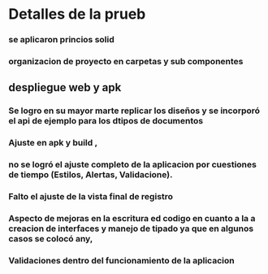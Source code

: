 # Detalles de la prueb
 ### se aplicaron princios solid
 ### organizacion de proyecto en carpetas y sub componentes

## despliegue web  y apk
 ### Se logro en su mayor marte replicar los diseños y se incorporó el api de ejemplo para los dtipos de documentos
 ### Ajuste en apk y build , 
 ### no se logró  el ajuste  completo de la aplicacion por cuestiones de tiempo (Estilos, Alertas, Validacione).
 ### Falto el ajuste de la vista final de registro
 ### Aspecto de mejoras en  la escritura ed codigo en cuanto a la a creacion de interfaces y manejo de tipado ya que en algunos casos se colocó any,
 ### Validaciones dentro del funcionamiento de la aplicacion
